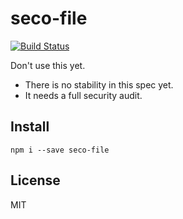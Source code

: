 seco-file
=========

[![Build Status](https://travis-ci.org/ExodusMovement/seco-file.svg?branch=master)](https://travis-ci.org/ExodusMovement/seco-file)

Don't use this yet.

- There is no stability in this spec yet.
- It needs a full security audit.

Install
-------

    npm i --save seco-file


License
-------

MIT
